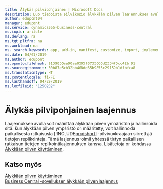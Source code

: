 ```yaml
---
title: Älykäs pilvipohjainen | Microsoft Docs
description: Luo tiedoista pilvikopio älykkään pilven laajennuksen avulla ja muodosta yhteys älykkääseen pilveen.
author: edupont04
manager: edupont
ms.service: dynamics365-business-central
ms.topic: article
ms.devlang: na
ms.tgt_pltfrm: na
ms.workload: na
ms. search.keywords: app, add-in, manifest, customize, import, implement
ms.date: 04/01/2019
ms.author: edupont
ms.openlocfilehash: 9139855aa90aa0505f8735660d233475cc42bf91
ms.sourcegitcommit: 60b87e5eb32bb408dd65b9855c29159b1dfbfca8
ms.translationtype: HT
ms.contentlocale: fi-FI
ms.lasthandoff: 04/29/2019
ms.locfileid: "1250202"
---
```

# <a name="intelligent-cloud-base-extension"></a>Älykäs pilvipohjainen laajennus

Laajennuksen avulla voit määrittää älykkään pilven ympäristön ja hallinnoida sitä. Kun älykkään pilven ympäristö on määritetty, voit hallinnoida paikallisesta ratkaisusta [!INCLUDE[prodshort](includes/prodshort.md)] -pilvivuokraajaan siirrettyjä tietojen replikointeja. Tämä laajennus toimii yhdessä tietyn paikallisen ratkaisun tietojen replikointilaajennuksen kanssa. Lisätietoja on kohdassa [Älykkään pilven käyttäminen](about-intelligent-cloud.md).  

## <a name="see-also"></a>Katso myös

[Älykkään pilven käyttäminen](about-intelligent-cloud.md)  
[Business Central -sovelluksen älykkään pilven laajennus](ui-extensions-data-replication.md)  
